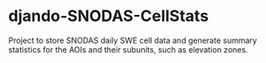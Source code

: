 # djando-SNODAS-CellStats
Project to store SNODAS daily SWE cell data and generate summary statistics for the AOIs and their subunits, such as elevation zones.

